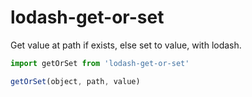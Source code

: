# lodash-get-or-set

Get value at path if exists, else set to value, with lodash.

```js
import getOrSet from 'lodash-get-or-set'

getOrSet(object, path, value)
```

